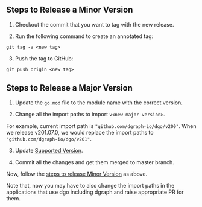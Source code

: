 ## Steps to Release a Minor Version

1. Checkout the commit that you want to tag with the new release.

2. Run the following command to create an annotated tag:

```
git tag -a <new tag>
```

3. Push the tag to GitHub:

```
git push origin <new tag>
```

## Steps to Release a Major Version

1. Update the `go.mod` file to the module name with the correct version.

2. Change all the import paths to import `v<new major version>`.

For example, current import path is `"github.com/dgraph-io/dgo/v200"`.
When we release v201.07.0, we would replace the import paths to `"github.com/dgraph-io/dgo/v201"`.

3. Update [Supported Version](https://github.com/dgraph-io/dgo/#supported-versions).

4. Commit all the changes and get them merged to master branch.

Now, follow the [steps to release Minor Version](#steps-to-release-a-minor-version) as above.

Note that, now you may have to also change the import paths in the applications that use dgo including dgraph and raise appropriate PR for them.
